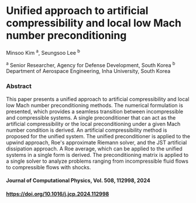 # Unified approach to artificial compressibility and local low Mach number preconditioning

<!-- author: Minsoo Kim, Seungsoo Lee-->

Minsoo Kim <sup>a</sup>, Seungsoo Lee <sup>b</sup>

<sup>a</sup> Senior Researcher, Agency for Defense Development, South Korea
<sup>b</sup> Department of Aerospace Engineering, Inha University, South Korea

### Abstract
This paper presents a unified approach to artificial compressibility and local low Mach number preconditioning methods. The numerical formulation is presented, which provides a seamless transition between incompressible and compressible systems. A single preconditioner that can act as the artificial compressibility or the local preconditioning under a given Mach number condition is derived. An artificial compressibility method is proposed for the unified system. The unified preconditioner is applied to the upwind approach, Roe's approximate Riemann solver, and the JST artificial dissipation approach. A Roe average, which can be applied to the unified systems in a single form is derived. The preconditioning matrix is applied to a single solver to analyze problems ranging from incompressible fluid flows to compressible flows with shocks.

#### Journal of Computational Physics, Vol. 508, 112998, 2024
#### https://doi.org/10.1016/j.jcp.2024.112998
